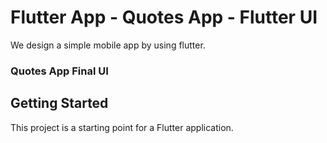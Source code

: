 # Flutter App - Quotes App - Flutter UI

We design a simple mobile app by using flutter.

### Quotes App Final UI


## Getting Started

This project is a starting point for a Flutter application.

